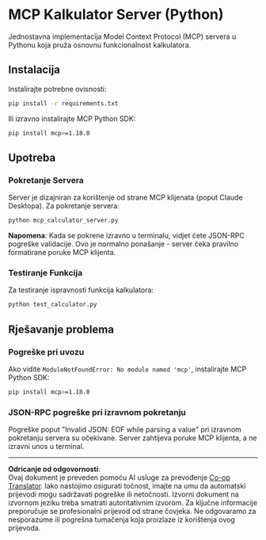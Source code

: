 <!--
CO_OP_TRANSLATOR_METADATA:
{
  "original_hash": "f4733f39c05c58e0cf0eee0a8ae7e9a2",
  "translation_date": "2025-10-17T20:07:45+00:00",
  "source_file": "03-GettingStarted/samples/python/README.md",
  "language_code": "hr"
}
-->
# MCP Kalkulator Server (Python)

Jednostavna implementacija Model Context Protocol (MCP) servera u Pythonu koja pruža osnovnu funkcionalnost kalkulatora.

## Instalacija

Instalirajte potrebne ovisnosti:

```bash
pip install -r requirements.txt
```

Ili izravno instalirajte MCP Python SDK:

```bash
pip install mcp>=1.18.0
```

## Upotreba

### Pokretanje Servera

Server je dizajniran za korištenje od strane MCP klijenata (poput Claude Desktopa). Za pokretanje servera:

```bash
python mcp_calculator_server.py
```

**Napomena**: Kada se pokrene izravno u terminalu, vidjet ćete JSON-RPC pogreške validacije. Ovo je normalno ponašanje - server čeka pravilno formatirane poruke MCP klijenta.

### Testiranje Funkcija

Za testiranje ispravnosti funkcija kalkulatora:

```bash
python test_calculator.py
```

## Rješavanje problema

### Pogreške pri uvozu

Ako vidite `ModuleNotFoundError: No module named 'mcp'`, instalirajte MCP Python SDK:

```bash
pip install mcp>=1.18.0
```

### JSON-RPC pogreške pri izravnom pokretanju

Pogreške poput "Invalid JSON: EOF while parsing a value" pri izravnom pokretanju servera su očekivane. Server zahtijeva poruke MCP klijenta, a ne izravni unos u terminal.

---

**Odricanje od odgovornosti**:  
Ovaj dokument je preveden pomoću AI usluge za prevođenje [Co-op Translator](https://github.com/Azure/co-op-translator). Iako nastojimo osigurati točnost, imajte na umu da automatski prijevodi mogu sadržavati pogreške ili netočnosti. Izvorni dokument na izvornom jeziku treba smatrati autoritativnim izvorom. Za ključne informacije preporučuje se profesionalni prijevod od strane čovjeka. Ne odgovaramo za nesporazume ili pogrešna tumačenja koja proizlaze iz korištenja ovog prijevoda.